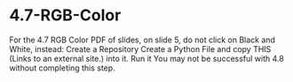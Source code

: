 # 4.7-RGB-Color
For the 4.7 RGB Color PDF of slides, on slide 5, do not click on Black and White, instead:   Create a Repository Create a Python File and copy THIS (Links to an external site.) into it.  Run it  You may not be successful with 4.8 without completing this step. 
